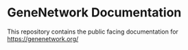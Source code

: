 # GeneNetwork Documentation

This repository contains the public facing documentation
for https://genenetwork.org/
